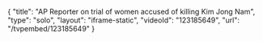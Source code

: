 {
    "title": "AP Reporter on trial of women accused of killing Kim Jong Nam",
    "type": "solo",
    "layout": "iframe-static",
    "videoId": "123185649",
    "url": "\/tvpembed\/123185649"
}